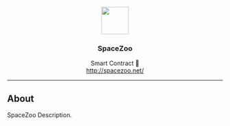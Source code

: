 <p align="center">
  <img src="https://miro.medium.com/fit/c/262/262/1*-13qNLyt4aMvaxg996wsOg.png" width="64" />
  <br/>
  <h3 align="center">SpaceZoo</h3>
</p>
<p align="center">
  <span align="center">Smart Contract 🚀</span>
  <br/>
  <a href ="http://spacezoo.net/" target="_blank">http://spacezoo.net/</a>
</p>

---

## About


<p>SpaceZoo Description.</p>
